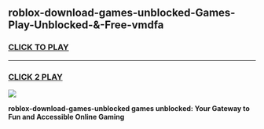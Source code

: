 
## roblox-download-games-unblocked-Games-Play-Unblocked-&-Free-vmdfa
<h3>
<a href="https://premium76.site?title=roblox-download-games-unblocked&ref=24A">CLICK TO PLAY</a></h3>
<hr>

<h3>
<a href="https://premium76.site?title=roblox-download-games-unblocked&ref=24A">CLICK 2 PLAY</a>
  
</h3>

<a href="https://premium76.site?title=roblox-download-games-unblocked&ref=24A"><img src="https://clearcache.store/games.png"></a>


**roblox-download-games-unblocked games unblocked: Your Gateway to Fun and Accessible Online Gaming**
